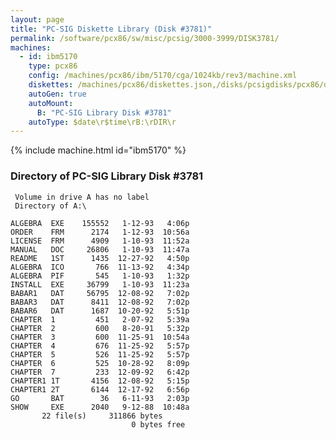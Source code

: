 ```yaml
---
layout: page
title: "PC-SIG Diskette Library (Disk #3781)"
permalink: /software/pcx86/sw/misc/pcsig/3000-3999/DISK3781/
machines:
  - id: ibm5170
    type: pcx86
    config: /machines/pcx86/ibm/5170/cga/1024kb/rev3/machine.xml
    diskettes: /machines/pcx86/diskettes.json,/disks/pcsigdisks/pcx86/diskettes.json
    autoGen: true
    autoMount:
      B: "PC-SIG Library Disk #3781"
    autoType: $date\r$time\rB:\rDIR\r
---
```


{% include machine.html id="ibm5170" %}

### Directory of PC-SIG Library Disk #3781

     Volume in drive A has no label
     Directory of A:\

    ALGEBRA  EXE    155552   1-12-93   4:06p
    ORDER    FRM      2174   1-12-93  10:56a
    LICENSE  FRM      4909   1-10-93  11:52a
    MANUAL   DOC     26806   1-10-93  11:47a
    README   1ST      1435  12-27-92   4:50p
    ALGEBRA  ICO       766  11-13-92   4:34p
    ALGEBRA  PIF       545   1-10-93   1:32p
    INSTALL  EXE     36799   1-10-93  11:23a
    BABAR1   DAT     56795  12-08-92   7:02p
    BABAR3   DAT      8411  12-08-92   7:02p
    BABAR6   DAT      1687  10-20-92   5:51p
    CHAPTER  1         451   2-07-92   5:39a
    CHAPTER  2         600   8-20-91   5:32p
    CHAPTER  3         600  11-25-91  10:54a
    CHAPTER  4         676  11-25-92   5:57p
    CHAPTER  5         526  11-25-92   5:57p
    CHAPTER  6         525  10-28-92   8:09p
    CHAPTER  7         233  12-09-92   6:42p
    CHAPTER1 1T       4156  12-08-92   5:15p
    CHAPTER1 2T       6144  12-17-92   6:56p
    GO       BAT        36   6-11-93   2:03p
    SHOW     EXE      2040   9-12-88  10:48a
           22 file(s)     311866 bytes
                               0 bytes free
